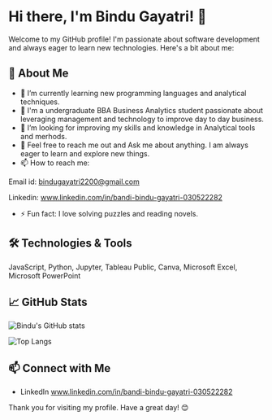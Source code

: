 # Hi there, I'm Bindu Gayatri! 👋

Welcome to my GitHub profile! I'm passionate about software development and always eager to learn new technologies. Here's a bit about me:

## 🚀 About Me

- 🌱 I’m currently learning new programming languages and analytical techniques.
- 💼 I'm a undergraduate BBA Business Analytics student passionate about leveraging management and technology to improve day to day business.
- 🤔 I’m looking for improving my skills and knowledge in Analytical tools and merhods.
- 💬 Feel free to reach me out and Ask me about anything. I am always eager to learn and explore new things.
- 📫 How to reach me:
  
Email id: bindugayatri2200@gmail.com

Linkedin: www.linkedin.com/in/bandi-bindu-gayatri-030522282
- ⚡ Fun fact: I love solving puzzles and reading novels.

## 🛠️ Technologies & Tools

JavaScript, Python, Jupyter, Tableau Public, Canva, Microsoft Excel, Microsoft PowerPoint 


## 📈 GitHub Stats

![Bindu's GitHub stats](https://github-readme-stats.vercel.app/api?username=bindugayatri02&show_icons=true&theme=radical)

![Top Langs](https://github-readme-stats.vercel.app/api/top-langs/?username=bindugayatri02&layout=compact&theme=radical)

## 📫 Connect with Me

- LinkedIn
www.linkedin.com/in/bandi-bindu-gayatri-030522282

Thank you for visiting my profile. Have a great day! 😊
